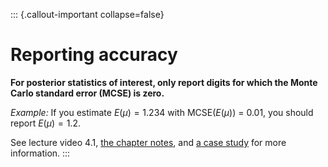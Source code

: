 
::: {.callout-important collapse=false}
# Reporting accuracy

**For posterior statistics of interest, only
report digits for which the Monte Carlo standard error (MCSE) is zero.**

*Example:* If you estimate $E(\mu)=1.234$ with MCSE($E(\mu)$) = 0.01,
you should report $E(\mu)=1.2$.

See lecture video 4.1, [the chapter
notes](https://avehtari.github.io/BDA_course_Aalto/chapter_notes/BDA_notes_ch10.pdf),
and [a case
study](https://avehtari.github.io/casestudies/Digits/digits.html) for
more information.
:::